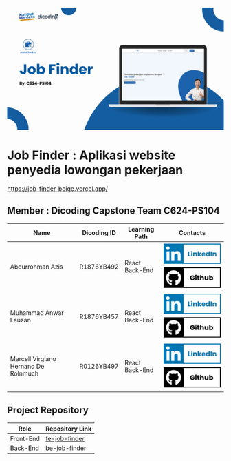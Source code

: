 ![Banner JobFinder](https://github.com/Job-Finder-C624-PS104/.github/blob/main/profile/banner-jobfinder.png)

# Job Finder : Aplikasi website penyedia lowongan pekerjaan
https://job-finder-beige.vercel.app/

## Member : Dicoding Capstone Team C624-PS104

| Name                                 | Dicoding ID | Learning Path      | Contacts                                                                                                                                                                                |
| ------------------------------------ | ----------- | ------------------ | --------------------------------------------------------------------------------------------------------------------------------------------------------------------------------------- |
| Abdurrohman Azis                     | R1876YB492 | React Back-End | [![Abdurrohman Azis](https://github.com/Job-Finder-C624-PS104/.github/blob/main/profile/logo-linkedin.png)](https://www.linkedin.com/in/abdurrohmanazis/) [![Azzaxy1](https://github.com/Job-Finder-C624-PS104/.github/blob/main/profile/logo-github.png)](https://github.com/Azzaxy1)  |
| Muhammad Anwar Fauzan                | R1876YB457 | React Back-End | [![Muhammad Anwar Fauzan](https://github.com/Job-Finder-C624-PS104/.github/blob/main/profile/logo-linkedin.png)](https://linkedin.com/in/anwarfauzann/) [![Anuraaaa](https://github.com/Job-Finder-C624-PS104/.github/blob/main/profile/logo-github.png)](https://github.com/Anuraaaa)  |
| Marcell Virgiano Hernand De Rolnmuch | R0126YB497 | React Back-End | [![Marcell Virgiano Hernand De Rolnmuch](https://github.com/Job-Finder-C624-PS104/.github/blob/main/profile/logo-linkedin.png)](https://www.linkedin.com/in/marcellv/) [![aclrdhv](https://github.com/Job-Finder-C624-PS104/.github/blob/main/profile/logo-github.png)](https://github.com/aclrdhv)  |


## Project Repository
| Role                                 | Repository Link                                                                           |
| ------------------------------------ | ----------------------------------------------------------------------------------------- |
| Front-End                            | [fe-job-finder](https://github.com/Job-Finder-C624-PS104/fe-job-finder)                   |
| Back-End                             | [be-job-finder](https://github.com/Job-Finder-C624-PS104/be-job-finder)                   |
